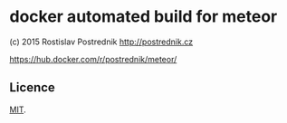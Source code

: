 # docker automated build for meteor

(c) 2015 Rostislav Postrednik http://postrednik.cz

https://hub.docker.com/r/postrednik/meteor/

## Licence

[MIT](./LICENSE).
